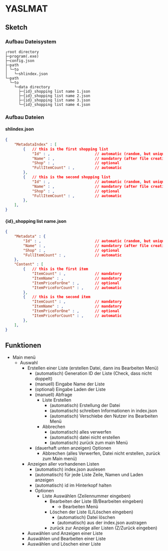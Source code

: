# YASLMAT

## Sketch

### Aufbau Dateisystem

```
┌root directory
├─program(.exe)
├─config.json
├─path
│ └─to
│   └─shlindex.json
└─path
  └─to
    └─data directory
      ├─{id}_shopping list name 1.json
      ├─{id}_shopping list name 2.json
      ├─{id}_shopping list name 3.json
      └─{id}_shopping list name 4.json
```

### Aufbau Dateien

#### shlindex.json

```json
{
    "MetadataIndex" : [
        {   // this is the first shopping list
            "Id" : ,                    // automatic (random, but unique)
            "Name" : ,                  // mandatory (after file creation)
            "Shop" : ,                  // optional
            "FullItemCount" : ,         // automatic
        },
        {   // this is the second shopping list
            "Id" : ,                    // automatic (random, but unique)
            "Name" : ,                  // mandatory (after file creation)
            "Shop" : ,                  // optional
            "FullItemCount" : ,         // automatic
        },
    ],
}
```

#### {id}_shopping list name.json

```json
{
    "Metadata" : {
        "Id" : ,                        // automatic (random, but unique)
        "Name" : ,                      // mandatory (after file creation)
        "Shop" : ,                      // optional
        "FullItemCount" : ,             // automatic
    },
    "Content" : [
        {   // this is the first item
            "ItemCount" : ,             // mandatory
            "ItemName" : ,              // mandatory
            "ItemPriceForOne" : ,       // optional
            "ItemPriceForCount" : ,     // automatic
        },
        {   // this is the second item
            "ItemCount" : ,             // mandatory
            "ItemName" : ,              // mandatory
            "ItemPriceForOne" : ,       // optional
            "ItemPriceForCount" : ,     // automatic
        },
    ],
}
```

## Funktionen

- Main menü
  - Auswahl
    - Erstellen einer Liste (erstellen Datei, dann ins Bearbeiten Menü)
      - (automatisch) Generation ID der Liste (Check, dass nicht doppelt)
      - (manuell) Eingabe Name der Liste
      - (optional) Eingabe Laden der Liste
      - (manuell) Abfrage
        - Liste Erstellen
          - (automatisch) Erstellung der Datei
          - (automatisch) schreiben Informationen in index.json
          - (automatisch) Verschiebe den Nutzer ins Bearbeiten Menü
        - Abbrechen
          - (automatisch) alles verwerfen
          - (automatisch) datei nicht erstellen
          - (automatisch) zurück zum main Menü
      - (dauerhaft unten anzeigen) Optionen 
        - Abbrechen (alles Verwerfen, Datei nicht erstellen, zurück zum Main menü)
    - Anzeigen aller vorhandenen Listen
      - (automatisch) index.json auslesen
      - (automatisch) für jede Liste Zeile, Namen und Laden anzeigen
      - (automatisch) id im Hinterkopf halten
      - Optionen
        - Liste Auswählen (Zeilennummer eingeben)
          - Bearbeiten der Liste (B/Bearbeiten eingeben)
            - -> Bearbeiten Menü
          - Löschen der Liste (L/Löschen eingeben)
            - (automatisch) Datei löschen
            - (automatisch) aus der index.json austragen
          - zurück zur Anzeige aller Listen (Z/Zurück eingeben)
    - Auswählen und Anzeigen einer Liste
    - Auswählen und Bearbeiten einer Liste
    - Auswählen und Löschen einer Liste